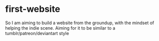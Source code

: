 # first-website
So I am aiming to build a website from the groundup, with the mindset of helping the indie scene. Aiming for it to be similar to a tumblr/patreon/deviantart style
